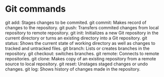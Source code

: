 # Git commands


git add: Stages changes to be commited.
git commit: Makes record of changes to the repository.
git push: Transfers commited changes from local repository to remote repository.
git init: Initializes a new Git repository in the current directory or turns an existing directory into a Git repository.
git status: Shows the current state of working directory as well as changes to tracked and untracked files.
git branch: Lists or creates branches in the repository.
git checkout: switches branches.
git remote: Connects to remote repositories.
git clone: Makes copy of an existing repository from a remote source to local repository.
git reset: Unstages staged changes or undo changes.
git log: Shows history of changes made in the repository.